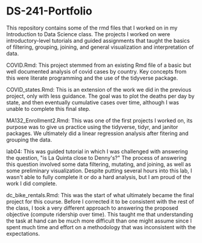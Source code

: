 # DS-241-Portfolio
This repository contains some of the rmd files that I worked on in my Introduction to Data Science class. The projects I worked on were introductory-level tutorials and guided assignments that taught the basics of filtering, grouping, joining, and general visualization and interpretation of data.

COVID.Rmd: This project stemmed from an existing Rmd file of a basic but well documented analysis of covid cases by country. Key concepts from this were literate programming and the use of the tidyverse package.

COVID_states.Rmd: This is an extension of the work we did in the previous project, only with less guidance. The goal was to plot the deaths per day by state, and then eventually cumulative cases over time, although I was unable to complete this final step.

MA132_Enrollment2.Rmd: This was one of the first projects I worked on, its purpose was to give us practice using the tidyverse, tidyr, and janitor packages. We ultimately did a linear regression analysis after fitering and grouping the data.

lab04: This was guided tutorial in which I was challenged with answering the question, "is La Quinta close to Denny's?" The process of answering this question involved some data filtering, mutating, and joining, as well as some preliminary visualization. Despite putting several hours into this lab, I wasn't able to fully complete it or do a hard analysis, but I am proud of the work I did complete.

dc_bike_rentals.Rmd: This was the start of what ultimately became the final project for this course. Before I corrected it to be consistent with the rest of the class, I took a very different approach to answering the proposed objective (compute ridership over time). This taught me that understanding the task at hand can be much more difficult than one might assume since I spent much time and effort on a methodology that was inconsistent with the expectations.
